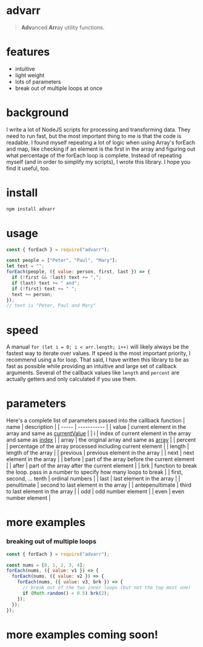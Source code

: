 # advarr
> **Adv**anced **Arr**ay utility functions.  

# features
- intuitive
- light weight
- lots of parameters
- break out of multiple loops at once

# background
I write a lot of NodeJS scripts for processing and transforming data.  They need to run fast, but the most important thing to me is that the code is readable.  I found myself repeating a lot of logic when using Array's forEach and map, like checking if an element is the first in the array and figuring out what percentage of the forEach loop is complete.  Instead of repeating myself (and in order to simplify my scripts), I wrote this library.  I hope you find it useful, too.

# install
```bash
npm install advarr
```

# usage
```javascript
const { forEach } = require("advarr");

const people = ["Peter", "Paul", "Mary"];
let text = "";
forEach(people, ({ value: person, first, last }) => {
  if (!first && !last) text += ",";
  if (last) text += " and";
  if (!first) text += " ";
  text += person;
});
// text is "Peter, Paul and Mary"
```

# speed
A manual `for (let i = 0; i < arr.length; i++)` will likely always be the fastest way to iterate over values. If speed is the most important priority, I recommend using a for loop.  That said, I have written this library to be as fast as possible while providing an intuitive and large set of callback arguments.  Several of the callback values like `length` and `percent` are actually getters and only calculated if you use them.

# parameters
Here's a complete list of parameters passed into the callback function
| name  | description |
| ----- | ----------- |
| value | current element in the array and same as [currentValue](https://developer.mozilla.org/en-US/docs/Web/JavaScript/Reference/Global_Objects/Array/map) |
| i     | index of current element in the array and same as [index](https://developer.mozilla.org/en-US/docs/Web/JavaScript/Reference/Global_Objects/Array/map) |
| array | the original array and same as [array](https://developer.mozilla.org/en-US/docs/Web/JavaScript/Reference/Global_Objects/Array/map) |
| percent | percentage of the array processed including current element |
| length | length of the array |
| previous | previous element in the array |
| next | next element in the array |
| before | part of the array before the current element |
| after | part of the array after the current element |
| brk | function to break the loop.  pass in a number to specify how many loops to break |
| first, second, ... tenth | ordinal numbers |
| last | last element in the array |
| penultimate | second to last element in the array |
| antepenultimate | third to last element in the array |
| odd | odd number element |
| even | even number element |

# more examples
### breaking out of multiple loops
```js
const { forEach } = require("advarr");

const nums = [0, 1, 2, 3, 4];
forEach(nums, ({ value: v1 }) => {
  forEach(nums, ({ value: v2 }) => {
    forEach(nums, ({ value: v3, brk }) => {
      // break out of the two inner loops (but not the top most one)
      if (Math.random() < 0.5) brk(2);
    });  
  });
});
```

# more examples coming soon!
